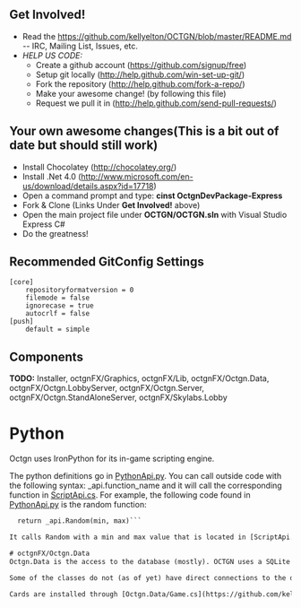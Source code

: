 Get Involved!
-------------------------------------------------
* Read the https://github.com/kellyelton/OCTGN/blob/master/README.md -- IRC, Mailing List, Issues, etc.
* *HELP US CODE:*
  * Create a github account (https://github.com/signup/free)
  * Setup git locally (http://help.github.com/win-set-up-git/)
  * Fork the repository (http://help.github.com/fork-a-repo/)
  * Make your awesome change! (by following this file)
  * Request we pull it in (http://help.github.com/send-pull-requests/)

Your own awesome changes(This is a bit out of date but should still work)
-------------------------------------------------
* Install Chocolatey (http://chocolatey.org/)
* Install .Net 4.0 (http://www.microsoft.com/en-us/download/details.aspx?id=17718)
* Open a command prompt and type: **cinst OctgnDevPackage-Express**
* Fork & Clone (Links Under **Get Involved!** above)
* Open the main project file under **OCTGN/OCTGN.sln** with Visual Studio Express C#
* Do the greatness!

Recommended GitConfig Settings
-------------------------------------------------
```
[core]
	repositoryformatversion = 0
	filemode = false
	ignorecase = true
	autocrlf = false
[push]
	default = simple
```

Components
-------------------------------------------------
**TODO:** Installer, octgnFX/Graphics, octgnFX/Lib, octgnFX/Octgn.Data, octgnFX/Octgn.LobbyServer, 
octgnFX/Octgn.Server,  octgnFX/Octgn.StandAloneServer, octgnFX/Skylabs.Lobby

# Python
Octgn uses IronPython for its in-game scripting engine.

The python definitions go in [PythonApi.py](https://github.com/kellyelton/OCTGN/blob/master/octgnFX/Octgn/Scripting/PythonAPI.py). You can call outside code with the following syntax:  _api.function_name and it will call the corresponding function in [ScriptApi.cs](https://github.com/kellyelton/OCTGN/blob/master/octgnFX/Octgn/Scripting/ScriptAPI.cs).
For example, the following code found in [PythonApi.py](https://github.com/kellyelton/OCTGN/blob/master/octgnFX/Octgn/Scripting/PythonAPI.py) is the random function:
```def rnd(min, max):
  return _api.Random(min, max)```

It calls Random with a min and max value that is located in [ScriptApi.cs](https://github.com/kellyelton/OCTGN/blob/master/octgnFX/Octgn/Scripting/ScriptAPI.cs).

# octgnFX/Octgn.Data
Octgn.Data is the access to the database (mostly). OCTGN uses a SQLite Database to hold all game, set, and card data. This project provides access to that data in meaningful formats. Most of the items in this project are relatively self-explanatory, but keep in mind that many of them are only the data counterparts of octgnFX/Octgn classes.

Some of the classes do not (as of yet) have direct connections to the database. Deck.cs is a prime example. Currently all decks are stored/accessed as individual files with the user determining name and location.

Cards are installed through [Octgn.Data/Game.cs](https://github.com/kellyelton/OCTGN/blob/master/octgnFX/Octgn.Data/Game.cs). Data is read from a Set Def, which is a zip file that contains XML card definitions, images, and relationship data. OCTGN parses the cards through a [CardModel.cs](https://github.com/kellyelton/OCTGN/blob/master/octgnFX/Octgn.Data/CardModel.cs) constructor (passing along an XML reader), and Inserts the models individually into the database. 
